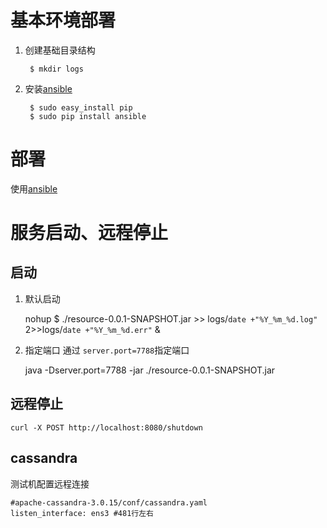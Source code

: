 # 基本环境部署
1) 创建基础目录结构

        $ mkdir logs
2) 安装[ansible](http://docs.ansible.com/ansible/latest/intro_installation.html#latest-releases-via-pip)

        $ sudo easy_install pip
        $ sudo pip install ansible
        

# 部署
   使用[ansible](http://badu.com)
    

# 服务启动、远程停止

## 启动
1) 默认启动


    nohup $ ./resource-0.0.1-SNAPSHOT.jar >> logs/`date +"%Y_%m_%d.log"` 2>>logs/`date +"%Y_%m_%d.err"` &

2) 指定端口
    通过 `server.port=7788`指定端口

    java -Dserver.port=7788 -jar ./resource-0.0.1-SNAPSHOT.jar

## 远程停止


    curl -X POST http://localhost:8080/shutdown
    
## cassandra

测试机配置远程连接


    #apache-cassandra-3.0.15/conf/cassandra.yaml
    listen_interface: ens3 #481行左右